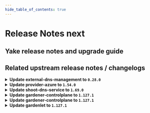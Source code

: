 ```yaml
---
hide_table_of_contents: true
---
```


# Release Notes next

## Yake release notes and upgrade guide

## Related upstream release notes / changelogs


<details>
<summary><b>Update external-dns-management to <code>0.28.0</code></b></summary>



## Helm Charts
- dns-controller-manager: `europe-docker.pkg.dev/gardener-project/releases/charts/dns-controller-manager:v0.28.0`
## Container (OCI) Images
- dns-controller-manager: `europe-docker.pkg.dev/gardener-project/releases/dns-controller-manager:v0.28.0`


</details>

<details>
<summary><b>Update provider-azure to <code>1.54.0</code></b></summary>

# [github.com/gardener/gardener-extension-provider-azure:v1.54.0]

## ⚠️ Breaking Changes
- `[OPERATOR]` `provider-azure` no longer supports Shoots with Кubernetes version <= 1.28. by @RadaBDimitrova [[#1216](https://github.com/gardener/gardener-extension-provider-azure/pull/1216)]
- `[OPERATOR]` Remove support for the terraform-based infrastructure reconciler. by @kon-angelo [[#1231](https://github.com/gardener/gardener-extension-provider-azure/pull/1231)]

## 📰 Noteworthy
- `[OPERATOR]` Enforce NAT-Gateway creation for new shoots if no NAT-Config provided and user doesn't bring his own VNet by @hebelsan [[#1257](https://github.com/gardener/gardener-extension-provider-azure/pull/1257)]

## ✨ New Features
- `[USER]` This extension now supports in-place node updates. Read more about it [here](https://github.com/gardener/gardener/blob/master/docs/proposals/31-inplace-node-update.md). by @acumino [[#1181](https://github.com/gardener/gardener-extension-provider-azure/pull/1181)]

## 🐛 Bug Fixes
- `[OPERATOR]` A bug preventing all obsolete machine-controller-manager ClusterRoles and ClusterRoleBindings to be deleted on extension startup has been fixed. by @georgibaltiev [[#1240](https://github.com/gardener/gardener-extension-provider-azure/pull/1240)]
- `[OPERATOR]` Add missing permission for the CSI disk driver by @hebelsan [[#1218](https://github.com/gardener/gardener-extension-provider-azure/pull/1218)]

## 🏃 Others
- `[OPERATOR]` Update GHA pipelines with new release options by @kon-angelo [[#1230](https://github.com/gardener/gardener-extension-provider-azure/pull/1230)]
- `[OPERATOR]` Enable setting feature gates for the admission controller by @hebelsan [[#1284](https://github.com/gardener/gardener-extension-provider-azure/pull/1284)]
- `[OPERATOR]` Upgrade gardener dependency to v1.123.1 by @theoddora [[#1232](https://github.com/gardener/gardener-extension-provider-azure/pull/1232)]
- `[OPERATOR]` Clients created by the Azure extension provider will now identify themselves by adding to the `user-agent` header of their calls. by @AndreasBurger [[#1211](https://github.com/gardener/gardener-extension-provider-azure/pull/1211)]
- `[OPERATOR]` Separate bastion reconcile and delete options by @hebelsan [[#1233](https://github.com/gardener/gardener-extension-provider-azure/pull/1233)]
- `[OPERATOR]` Introduce feature gate to forcefully migrate Availability set based shoots to VMSS by @kon-angelo [[#1242](https://github.com/gardener/gardener-extension-provider-azure/pull/1242)]
- `[DEVELOPER]` migrate CICD-Pipeline to GitHub-Actions by @ccwienk [[#1225](https://github.com/gardener/gardener-extension-provider-azure/pull/1225)]
- `[OPERATOR]` The provider-azure extension does now support shoot clusters with Kubernetes version 1.33. You should consider the [Kubernetes release notes](https://github.com/kubernetes/kubernetes/blob/master/CHANGELOG/CHANGELOG-1.33.md) before upgrading to 1.33. by @plkokanov [[#1198](https://github.com/gardener/gardener-extension-provider-azure/pull/1198)]
- `[OPERATOR]` Update none gardener dependencies & gardener/gardener to v1.125.0 by @hebelsan [[#1249](https://github.com/gardener/gardener-extension-provider-azure/pull/1249)]
- `[OPERATOR]` Upgrade vendored gardener/gardener `v1.118.0` -> `v1.121.1` by @kon-angelo [[#1201](https://github.com/gardener/gardener-extension-provider-azure/pull/1201)]
- `[OPERATOR]` Remove obsolete terraformer resources by @kon-angelo [[#1239](https://github.com/gardener/gardener-extension-provider-azure/pull/1239)]
- `[OPERATOR]` Upgrade gardener dependency to v1.122.1 by @RadaBDimitrova [[#1226](https://github.com/gardener/gardener-extension-provider-azure/pull/1226)]
- `[OPERATOR]` Update the default etcd storage-class to reflect the CSI provisioner and update the default opts by @kon-angelo [[#1223](https://github.com/gardener/gardener-extension-provider-azure/pull/1223)]
- `[OPERATOR]` Introduce annotation that disables default outbound access on subnet level to be used for testing purposes. by @kon-angelo [[#1241](https://github.com/gardener/gardener-extension-provider-azure/pull/1241)]
- `[OPERATOR]` An example `Extension` manifest for extension registration has been added. It can be found at [`example/extension.yaml`](https://github.com/gardener/gardener-extension-provider-azure/blob/master/example/extension.yaml) by @timuthy [[#1262](https://github.com/gardener/gardener-extension-provider-azure/pull/1262)]


## Helm Charts
- admission-azure-application: `europe-docker.pkg.dev/gardener-project/releases/charts/gardener/extensions/admission-azure-application:v1.54.0`
- admission-azure-runtime: `europe-docker.pkg.dev/gardener-project/releases/charts/gardener/extensions/admission-azure-runtime:v1.54.0`
- provider-azure: `europe-docker.pkg.dev/gardener-project/releases/charts/gardener/extensions/provider-azure:v1.54.0`
## Container (OCI) Images
- gardener-extension-admission-azure: `europe-docker.pkg.dev/gardener-project/releases/gardener/extensions/admission-azure:v1.54.0`
- gardener-extension-provider-azure: `europe-docker.pkg.dev/gardener-project/releases/gardener/extensions/provider-azure:v1.54.0`


</details>

<details>
<summary><b>Update shoot-dns-service to <code>1.69.0</code></b></summary>

# [github.com/gardener/gardener-extension-shoot-dns-service:v1.69.0]

## 🏃 Others
- `[DEPENDENCY]` Updated `external-dns-management` to `v0.28.0` [ref](https://github.com/gardener/external-dns-management/releases/tag/v0.28.0). by @marc1404 [[#545](https://github.com/gardener/gardener-extension-shoot-dns-service/pull/545)]


## Helm Charts
- shoot-dns-service-admission-application: `europe-docker.pkg.dev/gardener-project/releases/charts/gardener/extensions/shoot-dns-service-admission-application:v1.69.0`
- shoot-dns-service-admission-runtime: `europe-docker.pkg.dev/gardener-project/releases/charts/gardener/extensions/shoot-dns-service-admission-runtime:v1.69.0`
- shoot-dns-service: `europe-docker.pkg.dev/gardener-project/releases/charts/gardener/extensions/shoot-dns-service:v1.69.0`
## Container (OCI) Images
- gardener-extension-admission-shoot-dns-service: `europe-docker.pkg.dev/gardener-project/releases/gardener/extensions/admission-shoot-dns-service:v1.69.0`
- gardener-extension-shoot-dns-service: `europe-docker.pkg.dev/gardener-project/releases/gardener/extensions/shoot-dns-service:v1.69.0`


</details>

<details>
<summary><b>Update gardener-controlplane to <code>1.127.1</code></b></summary>

# [github.com/gardener/gardener:v1.127.1]

## 🐛 Bug Fixes
- `[OPERATOR]` A bug in the gardenlet start-up migration of the Admin and Viewer Kubeconfig ClusterRoleBindings where a ManagedResource secret could be deleted leading to gardenlet being unable to startup is fixed. by @gardener-ci-robot [[#12928](https://github.com/gardener/gardener/pull/12928)]

## 🏃 Others
- `[OPERATOR]` Monitoring the Istio Ingress Gateways is temporarily disabled to mitigate a metric leak issue. This does not affect the monitoring of the shoot control planes where these metrics are not used. by @gardener-ci-robot [[#12935](https://github.com/gardener/gardener/pull/12935)]


## Helm Charts
- controlplane: `europe-docker.pkg.dev/gardener-project/releases/charts/gardener/controlplane:v1.127.1`
- gardenlet: `europe-docker.pkg.dev/gardener-project/releases/charts/gardener/gardenlet:v1.127.1`
- operator: `europe-docker.pkg.dev/gardener-project/releases/charts/gardener/operator:v1.127.1`
- resource-manager: `europe-docker.pkg.dev/gardener-project/releases/charts/gardener/resource-manager:v1.127.1`
## Container (OCI) Images
- admission-controller: `europe-docker.pkg.dev/gardener-project/releases/gardener/admission-controller:v1.127.1`
- apiserver: `europe-docker.pkg.dev/gardener-project/releases/gardener/apiserver:v1.127.1`
- controller-manager: `europe-docker.pkg.dev/gardener-project/releases/gardener/controller-manager:v1.127.1`
- gardenlet: `europe-docker.pkg.dev/gardener-project/releases/gardener/gardenlet:v1.127.1`
- node-agent: `europe-docker.pkg.dev/gardener-project/releases/gardener/node-agent:v1.127.1`
- operator: `europe-docker.pkg.dev/gardener-project/releases/gardener/operator:v1.127.1`
- resource-manager: `europe-docker.pkg.dev/gardener-project/releases/gardener/resource-manager:v1.127.1`
- scheduler: `europe-docker.pkg.dev/gardener-project/releases/gardener/scheduler:v1.127.1`


</details>

<details>
<summary><b>Update gardener-controlplane to <code>1.127.1</code></b></summary>

# [github.com/gardener/gardener:v1.127.1]

## 🐛 Bug Fixes
- `[OPERATOR]` A bug in the gardenlet start-up migration of the Admin and Viewer Kubeconfig ClusterRoleBindings where a ManagedResource secret could be deleted leading to gardenlet being unable to startup is fixed. by @gardener-ci-robot [[#12928](https://github.com/gardener/gardener/pull/12928)]

## 🏃 Others
- `[OPERATOR]` Monitoring the Istio Ingress Gateways is temporarily disabled to mitigate a metric leak issue. This does not affect the monitoring of the shoot control planes where these metrics are not used. by @gardener-ci-robot [[#12935](https://github.com/gardener/gardener/pull/12935)]


## Helm Charts
- controlplane: `europe-docker.pkg.dev/gardener-project/releases/charts/gardener/controlplane:v1.127.1`
- gardenlet: `europe-docker.pkg.dev/gardener-project/releases/charts/gardener/gardenlet:v1.127.1`
- operator: `europe-docker.pkg.dev/gardener-project/releases/charts/gardener/operator:v1.127.1`
- resource-manager: `europe-docker.pkg.dev/gardener-project/releases/charts/gardener/resource-manager:v1.127.1`
## Container (OCI) Images
- admission-controller: `europe-docker.pkg.dev/gardener-project/releases/gardener/admission-controller:v1.127.1`
- apiserver: `europe-docker.pkg.dev/gardener-project/releases/gardener/apiserver:v1.127.1`
- controller-manager: `europe-docker.pkg.dev/gardener-project/releases/gardener/controller-manager:v1.127.1`
- gardenlet: `europe-docker.pkg.dev/gardener-project/releases/gardener/gardenlet:v1.127.1`
- node-agent: `europe-docker.pkg.dev/gardener-project/releases/gardener/node-agent:v1.127.1`
- operator: `europe-docker.pkg.dev/gardener-project/releases/gardener/operator:v1.127.1`
- resource-manager: `europe-docker.pkg.dev/gardener-project/releases/gardener/resource-manager:v1.127.1`
- scheduler: `europe-docker.pkg.dev/gardener-project/releases/gardener/scheduler:v1.127.1`


</details>

<details>
<summary><b>Update gardenlet to <code>1.127.1</code></b></summary>

# [github.com/gardener/gardener:v1.127.1]

## 🐛 Bug Fixes
- `[OPERATOR]` A bug in the gardenlet start-up migration of the Admin and Viewer Kubeconfig ClusterRoleBindings where a ManagedResource secret could be deleted leading to gardenlet being unable to startup is fixed. by @gardener-ci-robot [[#12928](https://github.com/gardener/gardener/pull/12928)]

## 🏃 Others
- `[OPERATOR]` Monitoring the Istio Ingress Gateways is temporarily disabled to mitigate a metric leak issue. This does not affect the monitoring of the shoot control planes where these metrics are not used. by @gardener-ci-robot [[#12935](https://github.com/gardener/gardener/pull/12935)]


## Helm Charts
- controlplane: `europe-docker.pkg.dev/gardener-project/releases/charts/gardener/controlplane:v1.127.1`
- gardenlet: `europe-docker.pkg.dev/gardener-project/releases/charts/gardener/gardenlet:v1.127.1`
- operator: `europe-docker.pkg.dev/gardener-project/releases/charts/gardener/operator:v1.127.1`
- resource-manager: `europe-docker.pkg.dev/gardener-project/releases/charts/gardener/resource-manager:v1.127.1`
## Container (OCI) Images
- admission-controller: `europe-docker.pkg.dev/gardener-project/releases/gardener/admission-controller:v1.127.1`
- apiserver: `europe-docker.pkg.dev/gardener-project/releases/gardener/apiserver:v1.127.1`
- controller-manager: `europe-docker.pkg.dev/gardener-project/releases/gardener/controller-manager:v1.127.1`
- gardenlet: `europe-docker.pkg.dev/gardener-project/releases/gardener/gardenlet:v1.127.1`
- node-agent: `europe-docker.pkg.dev/gardener-project/releases/gardener/node-agent:v1.127.1`
- operator: `europe-docker.pkg.dev/gardener-project/releases/gardener/operator:v1.127.1`
- resource-manager: `europe-docker.pkg.dev/gardener-project/releases/gardener/resource-manager:v1.127.1`
- scheduler: `europe-docker.pkg.dev/gardener-project/releases/gardener/scheduler:v1.127.1`


</details>
